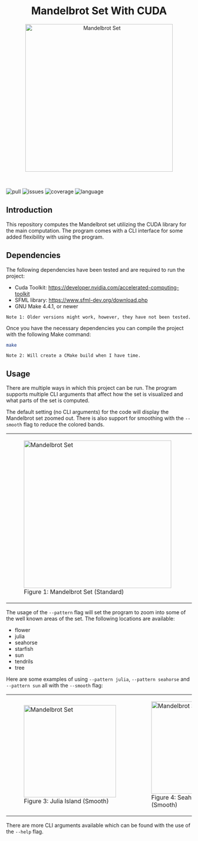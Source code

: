 <h1 align="center">Mandelbrot Set With CUDA</h1>

<p align="center">
    <img src="https://github.com/Deadlica/mandelbrot-cuda/blob/main/images/mandelbrot.png" alt="Mandelbrot Set" width="400" height="400">
</p>


<br />

![pull](https://img.shields.io/github/issues-pr/deadlica/mandelbrot-cuda)
![issues](https://img.shields.io/github/issues/deadlica/mandelbrot-cuda)
![coverage](https://img.shields.io/codecov/c/github/deadlica/mandelbrot-cuda)
![language](https://img.shields.io/github/languages/top/deadlica/mandelbrot-cuda)

## Introduction
This repository computes the Mandelbrot set utilizing the CUDA library for the main computation. The program comes with a CLI interface for some added flexibility with using the program.


## Dependencies
The following dependencies have been tested and are required to run the project:
- Cuda Toolkit: https://developer.nvidia.com/accelerated-computing-toolkit
- SFML library: https://www.sfml-dev.org/download.php
- GNU Make 4.4.1, or newer

`Note 1: Older versions might work, however, they have not been tested.`

Once you have the necessary dependencies you can compile the project with the following Make command:
```bash
make
```

`Note 2: Will create a CMake build when I have time.`

## Usage
There are multiple ways in which this project can be run. The program supports multiple CLI arguments that affect how the set is visualized and what parts of the set is computed.

The default setting (no CLI arguments) for the code will display the Mandelbrot set zoomed out. There is also support for smoothing with the `--smooth` flag to reduce the colored bands.

<table align="center">
  <tr>
    <td>
      <figure>
        <img src="https://github.com/Deadlica/mandelbrot-cuda/blob/main/images/mandelbrot.png" alt="Mandelbrot Set" width="400" height="400">
        <figcaption>Figure 1: Mandelbrot Set (Standard)</figcaption>
      </figure>
    </td>
    <td>
      <figure>
        <img src="https://github.com/Deadlica/mandelbrot-cuda/blob/main/images/mandelbrot_smooth.png" alt="Mandelbrot Set (Smooth)" width="400" height="400">
        <figcaption>Figure 2: Mandelbrot Set (Smooth)</figcaption>
      </figure>
    </td>
  </tr>
</table>

The usage of the `--pattern` flag will set the program to zoom into some of the well known areas of the set. The following locations are available:
* flower
* julia
* seahorse
* starfish
* sun
* tendrils
* tree

Here are some examples of using `--pattern julia`, `--pattern seahorse` and `--pattern sun` all with the `--smooth` flag:

<table align="center">
  <tr>
    <td>
      <figure>
        <img src="https://github.com/Deadlica/mandelbrot-cuda/blob/main/images/julia_island.png" alt="Mandelbrot Set" width="250" height="250">
        <figcaption>Figure 3: Julia Island (Smooth)</figcaption>
      </figure>
    </td>
    <td>
      <figure>
        <img src="https://github.com/Deadlica/mandelbrot-cuda/blob/main/images/seahorse_valley.png" alt="Mandelbrot Set (Smooth)" width="250" height="250">
        <figcaption>Figure 4: Seahorse Valley (Smooth)</figcaption>
      </figure>
    </td>
    <td>
      <figure>
        <img src="https://github.com/Deadlica/mandelbrot-cuda/blob/main/images/sun.png" alt="Mandelbrot Set (Smooth)" width="250" height="250">
        <figcaption>Figure 5: Sun (Smooth)</figcaption>
      </figure>
    </td>
  </tr>
</table>

There are more CLI arguments available which can be found with the use of the `--help` flag.
